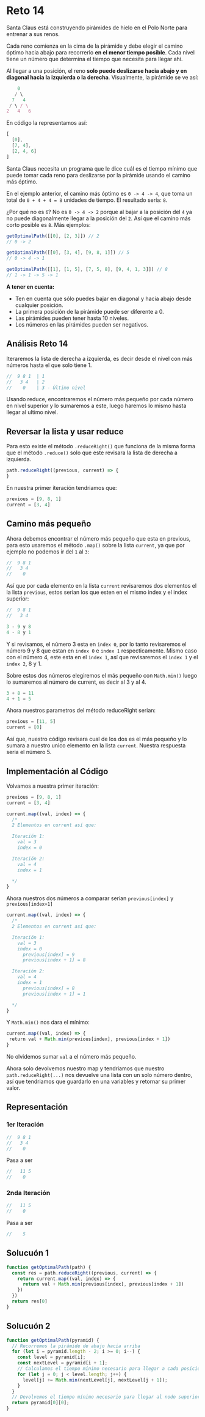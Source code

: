 # Reto 14

Santa Claus está construyendo pirámides de hielo en el Polo Norte para entrenar a sus renos.

Cada reno comienza en la cima de la pirámide y debe elegir el camino óptimo hacia abajo para recorrerlo **en el menor tiempo posible**. Cada nivel tiene un número que determina el tiempo que necesita para llegar ahí.

Al llegar a una posición, el reno **solo puede deslizarse hacia abajo y en diagonal hacia la izquierda o la derecha**. Visualmente, la pirámide se ve así:

```js
    0
   / \
  7   4
 / \ / \
2   4   6
```

En código la representamos así:

```js
[
  [0],
  [7, 4],
  [2, 4, 6]
]
```

Santa Claus necesita un programa que le dice cuál es el tiempo mínimo que puede tomar cada reno para deslizarse por la pirámide usando el camino más óptimo.

En el ejemplo anterior, el camino más óptimo es `0 -> 4 -> 4`, que toma un total de `0 + 4 + 4 = 8` unidades de tiempo. El resultado sería: `8`.

¿Por qué no es `6`? No es `0 -> 4 -> 2` porque al bajar a la posición del `4` ya no puede diagonalmente llegar a la posición del `2`. Así que el camino más corto posible es `8`. Más ejemplos:

```js
getOptimalPath([[0], [2, 3]]) // 2
// 0 -> 2

getOptimalPath([[0], [3, 4], [9, 8, 1]]) // 5
// 0 -> 4 -> 1

getOptimalPath([[1], [1, 5], [7, 5, 8], [9, 4, 1, 3]]) // 8
// 1 -> 1 -> 5 -> 1
```

**A tener en cuenta:**

 - Ten en cuenta que sólo puedes bajar en diagonal y hacia abajo desde cualquier posición.
 - La primera posición de la pirámide puede ser diferente a 0.
 - Las pirámides pueden tener hasta 10 niveles.
 - Los números en las pirámides pueden ser negativos.

## Análisis Reto 14

Iteraremos la lista de derecha a izquierda, es decir desde el nivel con más números hasta el que solo tiene 1.

```js
//  9 8 1  | 1
//   3 4   | 2
//    0    | 3 - Último nivel
```

Usando reduce, encontraremos el número más pequeño por cada número en nivel superior y lo sumaremos a este, luego haremos lo mismo hasta llegar al ultimo nivel.


## Reversar la lista y usar reduce

Para esto existe el método `.reduceRight()` que funciona de la misma forma que el método `.reduce()` solo que este revisara la lista de derecha a izquierda.

```js
path.reduceRight((previous, current) => {
}
```

En nuestra primer iteración tendriamos que:

```js
previous = [9, 8, 1]
current = [3, 4]
```

## Camino más pequeño

Ahora debemos encontrar el número más pequeño que esta en previous, para esto usaremos el método `.map()` sobre la lista `current`, ya que por ejemplo no podemos ir del `1` al `3`:

```js
//  9 8 1
//   3 4
//    0
```

Así que por cada elemento en la lista `current` revisaremos dos elementos el la lista `previous`, estos serian los que esten en el mismo index y el index superior:

```js
//  9 8 1
//   3 4

3 - 9 y 8
4 - 8 y 1

```

Y si revisamos, el número 3 esta en `index 0`, por lo tanto revisaremos el número 9 y 8 que estan en `index 0` e `index 1` respecticamente. Mismo caso con el número 4, este esta en el `index 1`, así que revisaremos el `index 1` y el `index 2`, 8 y 1.

Sobre estos dos números elegiremos el más pequeño con `Math.min()` luego lo sumaremos al número de current, es decir al 3 y al 4.

```js
3 + 8 = 11
4 + 1 = 5
```

Ahora nuestros parametros del método reduceRight serian:

```js
previous = [11, 5]
current = [0]
```

Así que, nuestro código revisara cual de los dos es el más pequeño y lo sumara a nuestro unico elemento en la lista `current`. Nuestra respuesta seria el número 5.

## Implementación al Código

Volvamos a nuestra primer iteración:

```js
previous = [9, 8, 1]
current = [3, 4]
```

```js
current.map((val, index) => {
  /*
  2 Elementos en current así que:

  Iteración 1:
    val = 3
    index = 0

  Iteración 2:
    val = 4
    index = 1

  */
}
```

Ahora nuestros dos números a comparar serian `previous[index]` y `previous[index+1]`

```js
current.map((val, index) => {
  /*
  2 Elementos en current así que:

  Iteración 1:
    val = 3
    index = 0
      previous[index] = 9
      previous[index + 1] = 8

  Iteración 2:
    val = 4
    index = 1
      previous[index] = 8
      previous[index + 1] = 1

  */
}
```

Y `Math.min()` nos dara el mínimo:

```js
current.map((val, index) => {
 return val + Math.min(previous[index], previous[index + 1])
}
```

No olvidemos sumar `val` a el número más pequeño.

Ahora solo devolvemos nuestro map y tendriamos que nuestro `path.reduceRight(...)` nos devuelve una lista con un solo número dentro, así que tendriamos que guardarlo en una variables y retornar su primer valor.

## Representación

### 1er Iteración

```js
//  9 8 1
//   3 4
//    0
```

Pasa a ser

```js
//   11 5
//    0
```

### 2nda Iteración

```js
//   11 5
//    0
```

Pasa a ser

```js
//    5
```

## Solucuón 1

```js
function getOptimalPath(path) {
  const res = path.reduceRight((previous, current) => {
    return current.map((val, index) => {
      return val + Math.min(previous[index], previous[index + 1])
    })
  })
  return res[0]
}
```

## Solucuón 2

```js
function getOptimalPath(pyramid) {
  // Recorremos la pirámide de abajo hacia arriba
  for (let i = pyramid.length - 2; i >= 0; i--) {
    const level = pyramid[i];
    const nextLevel = pyramid[i + 1];
    // Calculamos el tiempo mínimo necesario para llegar a cada posición
    for (let j = 0; j < level.length; j++) {
      level[j] += Math.min(nextLevel[j], nextLevel[j + 1]);
    }
  }
  // Devolvemos el tiempo mínimo necesario para llegar al nodo superior (la primera posición de la pirámide)
  return pyramid[0][0];
}
```